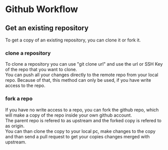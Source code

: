 # Github Workflow

## Get an existing repository

To get a copy of an existing repository, you can clone it or fork it.

### clone a repository

To clone a repository you can use "git clone url" and use the url or SSH Key of the repo that you want to clone.  
You can push all your changes directly to the remote repo from your local repo. Because of that, this method can only be used, if you have write access to the repo.

### fork a repo

If you have no write access to a repo, you can fork the github repo, which will make a copy of the repo inside your own github account.  
The parent repo is refered to as upstream and the forked copy is refered to as origin.  
You can than clone the copy to your local pc, make changes to the copy and than send a pull request to get your copies changes merged with upstream.
